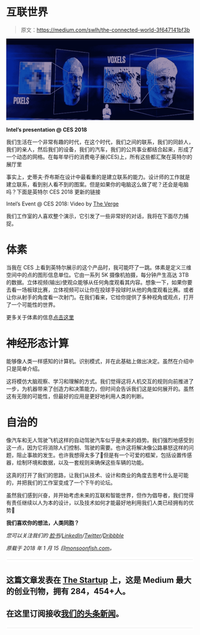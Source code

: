 # 互联世界

> 原文：<https://medium.com/swlh/the-connected-world-3f647141bf3b>

![](img/bc81aaa71138708b71b561a53f507c13.png)

**Intel’s presentation @ CES 2018**

我们生活在一个非常有趣的时代，在这个时代，我们之间的联系，我们的同龄人，我们的亲人，然后我们的设备，我们的汽车，我们的公共事业都结合起来，形成了一个动态的网格。在每年举行的消费电子展(CES)上，所有这些都汇聚在英特尔的展厅里

事实上，史蒂夫·乔布斯在设计中最看重的是建立联系的能力。设计师的工作就是建立联系，看到别人看不到的图案。但是如果你的电脑这么做了呢？还会是电脑吗？下面是英特尔 CES 2018 更新的链接

Intel’s Event @ CES 2018: Video by [The Verge](http://theverge.com)

我们工作室的人喜欢整个演示，它引发了一些非常好的对话，我将在下面尽力捕捉。

# 体素

当我在 CES 上看到英特尔展示的这个产品时，我可能吓了一跳。体素是定义三维空间中的点的图形信息单位。它由一系列 5K 摄像机拍摄，每分钟产生高达 3TB 的数据。立体视频(输出)使观众能够从任何角度观看其内容。想象一下，如果你要去看一场板球比赛，立体视频可以让你在投球手投球时从他的角度观看比赛。或者让你从射手的角度看一次射门。在我们看来，它给你提供了多种视角或观点，打开了一个可能性的世界。

更多关于体素的信息[点击这里](http://whatis.techtarget.com/definition/voxel)

# 神经形态计算

能够像人类一样感知的计算机。识别模式，并在此基础上做出决定。虽然在介绍中只是简单介绍。

这将模仿大脑观察、学习和理解的方式。我们觉得这将人机交互的规则向前推进了一步，为机器带来了创造力和决策能力，但时间会告诉我们这是如何展开的。虽然这有无限的可能性，但最好的应用是更好地利用人类的判断。

# 自治的

像汽车和无人驾驶飞机这样的自动驾驶汽车似乎是未来的趋势。我们强烈地感受到这一点，因为它将消除人们控制、驾驶的需要。也许这将解决像公路暴怒这样的问题，阻止事故的发生。也许我想得太多了🙂但是有一个可爱的框架，包括设置传感器，绘制环境和数据，以及一套规则来确保这些车辆的功能。

这真的打开了我们的思路，让我们从技术、设计和商业的角度去思考什么是可能的，并把我们的工作室变成了一个下午的论坛。

虽然我们感到兴奋，并开始考虑未来的互联和智能世界，但作为倡导者，我们觉得有责任继续以人为本的设计，以及技术如何才能最好地利用我们人类已经拥有的优势🙂

**我们喜欢你的想法，人类同胞？**

*您可以关注我们的* [*脸书*](https://www.facebook.com/monsoonfish)*/*[*LinkedIn*](https://www.linkedin.com/company/13404751/)*/*[*Twitter*](https://twitter.com/monsoonfishy)*/*[*Dribbble*](https://dribbble.com/monsoonfish)

*原载于 2018 年 1 月 15 日*[*monsoonfish.com*](http://monsoonfish.com/blog/connected-world-ces/)*。*

![](img/731acf26f5d44fdc58d99a6388fe935d.png)

## 这篇文章发表在 [The Startup](https://medium.com/swlh) 上，这是 Medium 最大的创业刊物，拥有 284，454+人。

## 在这里订阅接收[我们的头条新闻](http://growthsupply.com/the-startup-newsletter/)。

![](img/731acf26f5d44fdc58d99a6388fe935d.png)